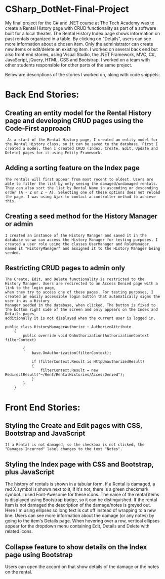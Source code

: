 # CSharp_DotNet-Final-Project
My final project for the C# and .NET course at The Tech Academy was to create a Rental History page with CRUD functionality as part of a software built for a local theater. The Rental History Index page shows information on past rentals organized in a table. By clicking on "Details", users can see more information about a chosen item. Only the administrator can create new items or edit/delete an existing item. I worked on several back end but also front end stories, using Visual Studio, the .NET Framework, MVC, C#, JavaScript, jQuery, HTML, CSS and Bootstrap. I worked on a team with other students responsible for other parts of the same project.

Below are descriptions of the stories I worked on, along with code snippets:

# Back End Stories:

## Creating an entity model for the Rental History page and developing CRUD pages using the Code-First approach
     
     As a start of the Rental History page, I created an entity model for the Rental History class, so it can be saved to the database. First I created a model, then I created CRUD (Index, Create, Edit, Update and Delete) pages for it using Entity Framework.

## Adding a sorting feature on the Index page

    The rentals will first appear from most recent to oldest. Users are able to filter the list by only seeing the damaged/undamaged rentals. They can also sort the list by Rental Name in ascending or descending order (A - Z or Z - A). Selecting one of these options does not reload the page. I was using Ajax to contact a controller method to achieve this.
    
## Creating a seed method for the History Manager or admin

    I created an instance of the History Manager and saved it in the database so we can access the History Manager for testing purposes. I created a user role using the classes UserManager and RoleManager, named it "HistoryManager" and assigned it to the History Manager being seeded.

## Restricting CRUD pages to admin only

    The Create, Edit, and Delete functionality is restricted to the History Manager. Users are redirected to an Access Denied page with a link to the login page, 
    when they try to access one of these pages. For testing purposes, I created an easily accessible login button that automatically signs the user in as a History 
    Manager seeded in the database, when clicked. The button is fixed to the bottom right side of the screen and only appears on the Index and Details pages, 
    additionally it is not displayed when the current user is logged in.

    public class HistoryManagerAuthorize : AuthorizeAttribute
        {
            public override void OnAuthorization(AuthorizationContext filterContext)

            {
                base.OnAuthorization(filterContext);

                if (filterContext.Result is HttpUnauthorizedResult)
                {
                    filterContext.Result = new RedirectResult("~/Rent/RentalHistories/AccessDenied");
                }
            }
        }


# Front End Stories:

## Styling the Create and Edit pages with CSS, Bootstrap and JavaScript
  
    If a Rental is not damaged, so the checkbox is not clicked, the "Damages Incurred" label changes to the text "Notes".

## Styling the Index page with CSS and Bootstrap, plus JavaScript 
The history of rentals is shown in a tabular form. If a Rental is damaged, a red X symbol is shown next to it, if it's not, there is a green checkmark symbol. I used Font-Awesome for these icons. The name of the rental items is displayed using Bootstrap badge, so it can be distinguished. If the rental item is not damaged the description of the damage/notes is greyed out. Here I'm using ellipses so long text is cut off instead of wrapping to a new line. Users can see more information about the damage (or any notes) by going to the item's Details page. When hovering over a row, vertical ellipses appear for the dropdown menu containing Edit, Details and Delete with related icons.

## Collapse feature to show details on the Index page using Bootstrap 
Users can open the accordion that show details of the damage or the notes on the rental.

